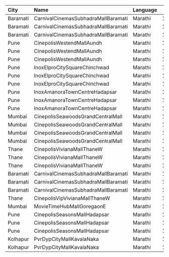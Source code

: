| City     | Name                                | Language |  Time | Type      | Price | Capacity | Booked |
| :------- | :---------------------------------- | :------- | ----: | :-------- | ----: | -------: | -----: |
| Baramati | CarnivalCinemasSubhadraMallBaramati | Marathi  | 12:30 | Silver    |  150₹ |       42 |     21 |
| Baramati | CarnivalCinemasSubhadraMallBaramati | Marathi  | 12:30 | Gold      |  150₹ |      128 |     64 |
| Baramati | CarnivalCinemasSubhadraMallBaramati | Marathi  | 12:30 | Sofa      |  180₹ |       17 |      9 |
| Pune     | CinepolisWestendMallAundh           | Marathi  | 12:45 | Normal    |  150₹ |       10 |      0 |
| Pune     | CinepolisWestendMallAundh           | Marathi  | 12:45 | Executive |  150₹ |       36 |      0 |
| Pune     | CinepolisWestendMallAundh           | Marathi  | 12:45 | Premium   |  150₹ |       18 |      0 |
| Pune     | InoxElproCitySquareChinchwad        | Marathi  | 13:40 | Club      |  130₹ |       29 |      0 |
| Pune     | InoxElproCitySquareChinchwad        | Marathi  | 13:40 | Executive |  130₹ |       13 |      0 |
| Pune     | InoxElproCitySquareChinchwad        | Marathi  | 13:40 | Royale    |  150₹ |       16 |      0 |
| Pune     | InoxAmanoraTownCentreHadapsar       | Marathi  | 13:40 | Club      |  112₹ |       46 |      0 |
| Pune     | InoxAmanoraTownCentreHadapsar       | Marathi  | 13:40 | Executive |  112₹ |       10 |      0 |
| Pune     | InoxAmanoraTownCentreHadapsar       | Marathi  | 13:40 | Royale    |  190₹ |        2 |      0 |
| Mumbai   | CinepolisSeawoodsGrandCentralMall   | Marathi  | 14:10 | Normal    |  140₹ |       16 |      0 |
| Mumbai   | CinepolisSeawoodsGrandCentralMall   | Marathi  | 14:10 | Executive |  140₹ |       45 |      0 |
| Mumbai   | CinepolisSeawoodsGrandCentralMall   | Marathi  | 14:10 | Premium   |  140₹ |       40 |      0 |
| Mumbai   | CinepolisSeawoodsGrandCentralMall   | Marathi  | 14:10 | Vip       |  230₹ |        7 |      0 |
| Thane    | CinepolisVivianaMallThaneW          | Marathi  | 14:15 | Normal    |  160₹ |       25 |     13 |
| Thane    | CinepolisVivianaMallThaneW          | Marathi  | 14:15 | Executive |  160₹ |       97 |     49 |
| Thane    | CinepolisVivianaMallThaneW          | Marathi  | 14:15 | Premium   |  160₹ |       43 |     23 |
| Baramati | CarnivalCinemasSubhadraMallBaramati | Marathi  | 15:30 | Silver    |  150₹ |       42 |     21 |
| Baramati | CarnivalCinemasSubhadraMallBaramati | Marathi  | 15:30 | Gold      |  150₹ |      128 |     64 |
| Baramati | CarnivalCinemasSubhadraMallBaramati | Marathi  | 15:30 | Sofa      |  180₹ |       17 |      9 |
| Thane    | CinepolisVipVivianaMallThaneW       | Marathi  | 15:40 | Vip       |  300₹ |       74 |     37 |
| Mumbai   | MovieTimeHubMallGoregaonE           | Marathi  | 16:50 | Gold      |  120₹ |       98 |     18 |
| Pune     | CinepolisSeasonsMallHadapsar        | Marathi  | 19:10 | Normal    |  112₹ |        8 |      0 |
| Pune     | CinepolisSeasonsMallHadapsar        | Marathi  | 19:10 | Executive |  112₹ |       31 |      3 |
| Pune     | CinepolisSeasonsMallHadapsar        | Marathi  | 19:10 | Premium   |  112₹ |       11 |      9 |
| Kolhapur | PvrDypCityMallKavalaNaka            | Marathi  | 19:45 | Prime     |  110₹ |       97 |      4 |
| Kolhapur | PvrDypCityMallKavalaNaka            | Marathi  | 19:45 | Classic   |  110₹ |       21 |      0 |